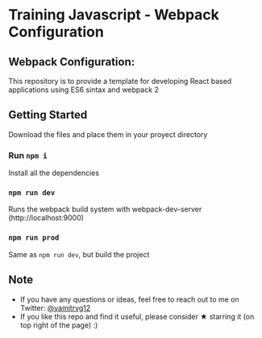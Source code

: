 # Training Javascript - Webpack Configuration

## Webpack Configuration:
This repository is to provide a template for developing React based applications using ES6 sintax and webpack 2

## Getting Started
Download the files and place them in your proyect directory

### Run `npm i`
Install all the dependencies

### `npm run dev`
Runs the webpack build system with webpack-dev-server (http://localhost:9000)

### `npm run prod`
Same as `npm run dev`, but build the project

## Note
* If you have any questions or ideas, feel free to reach out to me on Twitter: [@yamitrvg12](https://twitter.com/yamitrvg12)
* If you like this repo and find it useful, please consider &#9733; starring it (on top right of the page) :)
